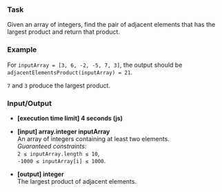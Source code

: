 ### Task

Given an array of integers, find the pair of adjacent elements that has the largest product and return that product.

### Example

For `inputArray = [3, 6, -2, -5, 7, 3]`, the output should be  
`adjacentElementsProduct(inputArray) = 21`.

`7` and `3` produce the largest product.

### Input/Output

- **[execution time limit] 4 seconds (js)**

- **[input] array.integer inputArray**  
  An array of integers containing at least two elements.  
  _Guaranteed constraints:_  
  `2 ≤ inputArray.length ≤ 10`,  
  `-1000 ≤ inputArray[i] ≤ 1000`.

- **[output] integer**  
  The largest product of adjacent elements.
